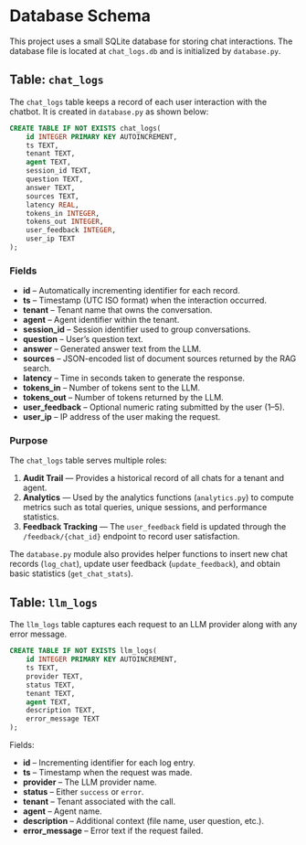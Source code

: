 # Database Schema

This project uses a small SQLite database for storing chat interactions. The database file is located at `chat_logs.db` and is initialized by `database.py`.

## Table: `chat_logs`

The `chat_logs` table keeps a record of each user interaction with the chatbot. It is created in `database.py` as shown below:
```sql
CREATE TABLE IF NOT EXISTS chat_logs(
    id INTEGER PRIMARY KEY AUTOINCREMENT,
    ts TEXT,
    tenant TEXT,
    agent TEXT,
    session_id TEXT,
    question TEXT,
    answer TEXT,
    sources TEXT,
    latency REAL,
    tokens_in INTEGER,
    tokens_out INTEGER,
    user_feedback INTEGER,
    user_ip TEXT
);
```

### Fields
- **id** – Automatically incrementing identifier for each record.
- **ts** – Timestamp (UTC ISO format) when the interaction occurred.
- **tenant** – Tenant name that owns the conversation.
- **agent** – Agent identifier within the tenant.
- **session_id** – Session identifier used to group conversations.
- **question** – User’s question text.
- **answer** – Generated answer text from the LLM.
- **sources** – JSON-encoded list of document sources returned by the RAG search.
- **latency** – Time in seconds taken to generate the response.
- **tokens_in** – Number of tokens sent to the LLM.
- **tokens_out** – Number of tokens returned by the LLM.
- **user_feedback** – Optional numeric rating submitted by the user (1–5).
- **user_ip** – IP address of the user making the request.

### Purpose
The `chat_logs` table serves multiple roles:
1. **Audit Trail** &mdash; Provides a historical record of all chats for a tenant and agent.
2. **Analytics** &mdash; Used by the analytics functions (`analytics.py`) to compute metrics such as total queries, unique sessions, and performance statistics.
3. **Feedback Tracking** &mdash; The `user_feedback` field is updated through the `/feedback/{chat_id}` endpoint to record user satisfaction.

The `database.py` module also provides helper functions to insert new chat records (`log_chat`), update user feedback (`update_feedback`), and obtain basic statistics (`get_chat_stats`).

## Table: `llm_logs`

The `llm_logs` table captures each request to an LLM provider along with any error message.

```sql
CREATE TABLE IF NOT EXISTS llm_logs(
    id INTEGER PRIMARY KEY AUTOINCREMENT,
    ts TEXT,
    provider TEXT,
    status TEXT,
    tenant TEXT,
    agent TEXT,
    description TEXT,
    error_message TEXT
);
```

Fields:

- **id** – Incrementing identifier for each log entry.
- **ts** – Timestamp when the request was made.
- **provider** – The LLM provider name.
- **status** – Either `success` or `error`.
- **tenant** – Tenant associated with the call.
- **agent** – Agent name.
- **description** – Additional context (file name, user question, etc.).
- **error_message** – Error text if the request failed.

